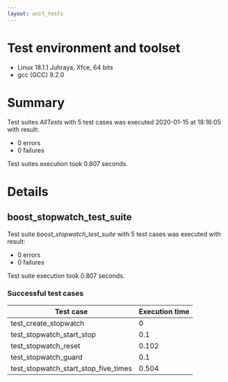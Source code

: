 ```yaml
---
layout: unit_tests
---
```


# Test environment and toolset 

*  Linux 18.1.1 Juhraya, Xfce, 64 bits
* gcc (GCC) 9.2.0

# Summary

Test suites *AllTests* with 5 test cases was executed 2020-01-15 at 18:16:05 with result:

* 0 errors
* 0 failures

Test suites execution took 0.807 seconds.

# Details

## boost_stopwatch_test_suite

Test suite *boost_stopwatch_test_suite* with 5 test cases was executed with result:

* 0 errors
* 0 failures

Test suite execution took 0.807 seconds.

### Successful test cases

Test case|Execution time
-|-
test_create_stopwatch | 0
test_stopwatch_start_stop | 0.1
test_stopwatch_reset | 0.102
test_stopwatch_guard | 0.1
test_stopwatch_start_stop_five_times | 0.504
